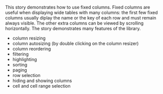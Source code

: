 This story demonstrates how to use fixed columns. Fixed columns are useful when displaying wide tables with many columns: the first few fixed columns usually diplay the name or the key of each row and must remain always visible. The other extra columns can be viewed by scrolling horizontally. The story demonstrates many features of the library.

- column resizing
- column autosizing (by double clicking on the column resizer)
- column reordering
- filtering
- highlighting
- sorting
- paging
- row selection
- hiding and showing columns
- cell and cell range selection
